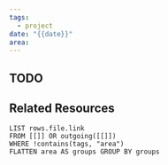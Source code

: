 ```yaml
---
tags:
  - project
date: "{{date}}"
area:
---
```


## TODO

## Related Resources
```dataview
LIST rows.file.link
FROM [[]] OR outgoing([[]])
WHERE !contains(tags, "area")
FLATTEN area AS groups GROUP BY groups

```




